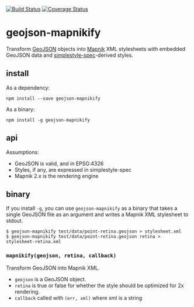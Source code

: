 [![Build Status](https://travis-ci.org/mapbox/geojson-mapnikify.svg)](https://travis-ci.org/mapbox/geojson-mapnikify) [![Coverage Status](https://coveralls.io/repos/mapbox/geojson-mapnikify/badge.png)](https://coveralls.io/r/mapbox/geojson-mapnikify)

# geojson-mapnikify

Transform [GeoJSON](http://geojson.org/) objects into [Mapnik](http://mapnik.org/)
XML stylesheets with embedded GeoJSON data and [simplestyle-spec](https://github.com/mapbox/simplestyle-spec)-derived
styles.

## install

As a dependency:

    npm install --save geojson-mapnikify

As a binary:

    npm install -g geojson-mapnikify

## api

Assumptions:

* GeoJSON is valid, and in EPSG:4326
* Styles, if any, are expressed in simplestyle-spec
* Mapnik 2.x is the rendering engine

## binary

If you install `-g`, you can use `geojson-mapnikify` as a binary that takes
a single GeoJSON file as an argument and writes a Mapnik XML stylesheet
to stdout.

```
$ geojson-mapnikify test/data/point-retina.geojson > stylesheet.xml
$ geojson-mapnikify test/data/point-retina.geojson retina > stylesheet-retina.xml
```

### `mapnikify(geojson, retina, callback)`

Transform GeoJSON into Mapnik XML.

* `geojson` is a GeoJSON object.
* `retina` is true or false for whether the style should be optimized for 2x rendering.
* `callback` called with `(err, xml)` where xml is a string
